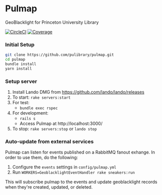 Pulmap
======

GeoBlacklight for Princeton University Library

[![CircleCI](https://circleci.com/gh/pulibrary/pulmap.svg?style=svg)](https://circleci.com/gh/pulibrary/pulmap)
[![Coverage](https://img.shields.io/badge/coverage-99.64%25-brightgreen)](https://github.com/pulibrary/pulmap)


### Initial Setup
```sh
git clone https://github.com/pulibrary/pulmap.git
cd pulmap
bundle install
yarn install
```

### Setup server

1. Install Lando DMG from https://github.com/lando/lando/releases
1. To start: `rake servers:start`
1. For test:
   - `bundle exec rspec`
1. For development:
   - `rails s`
   - Access Pulmap at http://localhost:3000/
1. To stop: `rake servers:stop` or `lando stop`

### Auto-update from external services

Pulmap can listen for events published on a RabbitMQ fanout exhange. In order to use them, do the
following:

1. Configure the `events` settings in `config/pulmap.yml`
2. Run `WORKERS=GeoblacklightEventHandler rake sneakers:run`

This will subscribe pulmap to the events and update geoblacklight records when they're
created, updated, or deleted.
